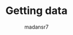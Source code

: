 ---
title: "Getting data"
description: "Getting data basics"
author: madansr7
ms.author: madansr7
ms.date: 02/19/2019
ms.topic: article
 
---